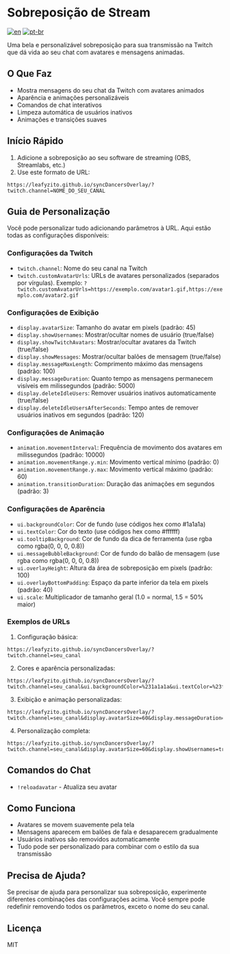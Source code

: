# Sobreposição de Stream

[![en](https://img.shields.io/badge/lang-en-red.svg)](README.md)
[![pt-br](https://img.shields.io/badge/lang-pt--br-green.svg)](README.pt.md)

Uma bela e personalizável sobreposição para sua transmissão na Twitch que dá vida ao seu chat com avatares e mensagens animadas.

## O Que Faz

- Mostra mensagens do seu chat da Twitch com avatares animados
- Aparência e animações personalizáveis
- Comandos de chat interativos
- Limpeza automática de usuários inativos
- Animações e transições suaves

## Início Rápido

1. Adicione a sobreposição ao seu software de streaming (OBS, Streamlabs, etc.)
2. Use este formato de URL:
```
https://leafyzito.github.io/syncDancersOverlay/?twitch.channel=NOME_DO_SEU_CANAL
```

## Guia de Personalização

Você pode personalizar tudo adicionando parâmetros à URL. Aqui estão todas as configurações disponíveis:

### Configurações da Twitch
- `twitch.channel`: Nome do seu canal na Twitch
- `twitch.customAvatarUrls`: URLs de avatares personalizados (separados por vírgulas). Exemplo: `?twitch.customAvatarUrls=https://exemplo.com/avatar1.gif,https://exemplo.com/avatar2.gif`

### Configurações de Exibição
- `display.avatarSize`: Tamanho do avatar em pixels (padrão: 45)
- `display.showUsernames`: Mostrar/ocultar nomes de usuário (true/false)
- `display.showTwitchAvatars`: Mostrar/ocultar avatares da Twitch (true/false)
- `display.showMessages`: Mostrar/ocultar balões de mensagem (true/false)
- `display.messageMaxLength`: Comprimento máximo das mensagens (padrão: 100)
- `display.messageDuration`: Quanto tempo as mensagens permanecem visíveis em milissegundos (padrão: 5000)
- `display.deleteIdleUsers`: Remover usuários inativos automaticamente (true/false)
- `display.deleteIdleUsersAfterSeconds`: Tempo antes de remover usuários inativos em segundos (padrão: 120)

### Configurações de Animação
- `animation.movementInterval`: Frequência de movimento dos avatares em milissegundos (padrão: 10000)
- `animation.movementRange.y.min`: Movimento vertical mínimo (padrão: 0)
- `animation.movementRange.y.max`: Movimento vertical máximo (padrão: 60)
- `animation.transitionDuration`: Duração das animações em segundos (padrão: 3)

### Configurações de Aparência
- `ui.backgroundColor`: Cor de fundo (use códigos hex como #1a1a1a)
- `ui.textColor`: Cor do texto (use códigos hex como #ffffff)
- `ui.tooltipBackground`: Cor de fundo da dica de ferramenta (use rgba como rgba(0, 0, 0, 0.8))
- `ui.messageBubbleBackground`: Cor de fundo do balão de mensagem (use rgba como rgba(0, 0, 0, 0.8))
- `ui.overlayHeight`: Altura da área de sobreposição em pixels (padrão: 100)
- `ui.overlayBottomPadding`: Espaço da parte inferior da tela em pixels (padrão: 40)
- `ui.scale`: Multiplicador de tamanho geral (1.0 = normal, 1.5 = 50% maior)

### Exemplos de URLs

1. Configuração básica:
```
https://leafyzito.github.io/syncDancersOverlay/?twitch.channel=seu_canal
```

2. Cores e aparência personalizadas:
```
https://leafyzito.github.io/syncDancersOverlay/?twitch.channel=seu_canal&ui.backgroundColor=%231a1a1a&ui.textColor=%23ffffff&ui.scale=1.1
```

3. Exibição e animação personalizadas:
```
https://leafyzito.github.io/syncDancersOverlay/?twitch.channel=seu_canal&display.avatarSize=60&display.messageDuration=8000&animation.movementInterval=5000&animation.transitionDuration=2
```

4. Personalização completa:
```
https://leafyzito.github.io/syncDancersOverlay/?twitch.channel=seu_canal&display.avatarSize=60&display.showUsernames=true&display.showMessages=true&display.messageDuration=5000&animation.movementInterval=10000&animation.transitionDuration=3&ui.backgroundColor=%231a1a1a&ui.textColor=%23ffffff&ui.scale=1.1
```

## Comandos do Chat

- `!reloadavatar` - Atualiza seu avatar

## Como Funciona

- Avatares se movem suavemente pela tela
- Mensagens aparecem em balões de fala e desaparecem gradualmente
- Usuários inativos são removidos automaticamente
- Tudo pode ser personalizado para combinar com o estilo da sua transmissão

## Precisa de Ajuda?

Se precisar de ajuda para personalizar sua sobreposição, experimente diferentes combinações das configurações acima. Você sempre pode redefinir removendo todos os parâmetros, exceto o nome do seu canal.

## Licença

MIT 